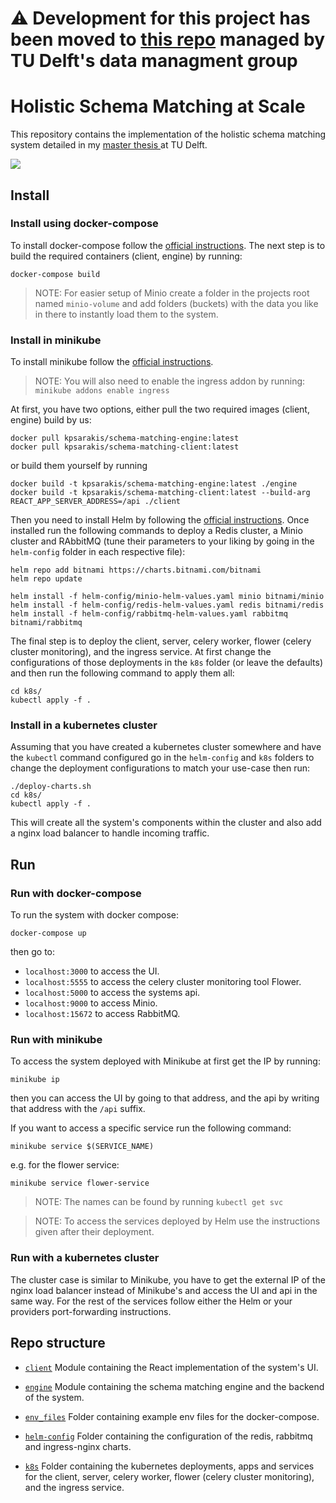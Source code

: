 # :warning: Development for this project has been moved to [this repo](https://github.com/delftdata/valentine-system) managed by TU Delft's data managment group

# Holistic Schema Matching at Scale

This repository contains the implementation of the holistic schema matching system detailed in my 
[master thesis
](https://repository.tudelft.nl/islandora/object/uuid%3Af4ebeda3-6465-49da-813b-f1e6e0820c60?collection=education) 
at TU Delft. 

![](https://user-images.githubusercontent.com/23175739/101961937-2223a400-3c0b-11eb-9062-86c68cbc87e9.png)

## Install

### Install using docker-compose

To install docker-compose follow the [official instructions](https://docs.docker.com/compose/install/).
The next step is to build the required containers (client, engine) by running: 

```shell
docker-compose build
```

> NOTE: For easier setup of Minio create a folder in the projects root named `minio-volume` and add folders (buckets) 
> with the data you like in there to instantly load them to the system.

### Install in minikube

To install minikube follow the [official instructions](https://minikube.sigs.k8s.io/docs/start/).

> NOTE: You will also need to enable the ingress addon by running: `minikube addons enable ingress`

At first, you have two options, either pull the two required images (client, engine) build by us:

```shell
docker pull kpsarakis/schema-matching-engine:latest
docker pull kpsarakis/schema-matching-client:latest
```

or build them yourself by running

```shell
docker build -t kpsarakis/schema-matching-engine:latest ./engine
docker build -t kpsarakis/schema-matching-client:latest --build-arg REACT_APP_SERVER_ADDRESS=/api ./client
```

Then you need to install Helm by following the [official instructions](https://helm.sh/docs/intro/install/). 
Once installed run the following commands to deploy a Redis cluster, a Minio cluster and RAbbitMQ 
(tune their parameters to your liking by going in the `helm-config` folder in each respective file):

```shell
helm repo add bitnami https://charts.bitnami.com/bitnami
helm repo update

helm install -f helm-config/minio-helm-values.yaml minio bitnami/minio
helm install -f helm-config/redis-helm-values.yaml redis bitnami/redis
helm install -f helm-config/rabbitmq-helm-values.yaml rabbitmq bitnami/rabbitmq
```

The final step is to deploy the client, server, celery worker, flower (celery cluster monitoring), and the ingress 
service. At first change the configurations of those deployments in the `k8s` folder (or leave the defaults) and then 
run the following command to apply them all:

```shell
cd k8s/
kubectl apply -f .
```

### Install in a kubernetes cluster 
Assuming that you have created a kubernetes cluster somewhere and have the `kubectl` command configured go in the 
`helm-config` and `k8s` folders to change the deployment configurations to match your use-case then run:

```shell
./deploy-charts.sh
cd k8s/
kubectl apply -f .
```

This will create all the system's components within the cluster and also add a nginx load balancer to handle incoming 
traffic.

## Run

### Run with docker-compose

To run the system with docker compose:

```shell
docker-compose up
```

then go to:

*   `localhost:3000` to access the UI.
*   `localhost:5555` to access the celery cluster monitoring tool Flower.
*   `localhost:5000` to access the systems api.
*   `localhost:9000` to access Minio.
*   `localhost:15672` to access RabbitMQ.

### Run with  minikube

To access the system deployed with Minikube at first get the IP by running:

```shell
minikube ip
```

then you can access the UI by going to that address, and the api by writing that address with the `/api` suffix.

If you want to access a specific service run the following command:

```shell
minikube service $(SERVICE_NAME)
```

e.g. for the flower service:

```shell
minikube service flower-service
```

> NOTE: The names can be found by running `kubectl get svc`

> NOTE: To access the services deployed by Helm use the instructions given after their deployment.

### Run with a kubernetes cluster 

The cluster case is similar to Minikube, you have to get the external IP of the nginx load balancer instead of 
Minikube's and access the UI and api in the same way. For the rest of the services follow either the Helm or 
your providers port-forwarding instructions.

## Repo structure

*   [`client`](https://github.com/kPsarakis/holistic-schema-matching-at-scale/tree/master/client) 
    Module containing the React implementation of the system's UI.
    
*   [`engine`](https://github.com/kPsarakis/holistic-schema-matching-at-scale/tree/master/engine) 
    Module containing the schema matching engine and the backend of the system. 
    
*   [`env_files`](https://github.com/kPsarakis/holistic-schema-matching-at-scale/tree/master/env_files) 
    Folder containing example env files for the docker-compose. 
    
*   [`helm-config`](https://github.com/delftdata/valentine-suite/tree/master/helm-config) 
    Folder containing the configuration of the redis, rabbitmq and ingress-nginx charts. 
    
*   [`k8s`](https://github.com/delftdata/valentine-suite/tree/master/k8s) 
    Folder containing the kubernetes deployments, apps and services for the client, server, celery worker, 
    flower (celery cluster monitoring), and the ingress service.
